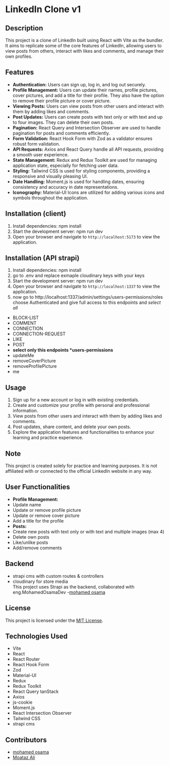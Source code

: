 # LinkedIn Clone v1

## Description

This project is a clone of LinkedIn built using React with Vite as the bundler. It aims to replicate some of the core features of LinkedIn, allowing users to view posts from others, interact with likes and comments, and manage their own profiles.

## Features

- **Authentication:** Users can sign up, log in, and log out securely.
- **Profile Management:** Users can update their names, profile pictures, cover pictures, and add a title for their profile. They also have the option to remove their profile picture or cover picture.
- **Viewing Posts:** Users can view posts from other users and interact with them by adding likes and comments.
- **Post Updates:** Users can create posts with text only or with text and up to four images. They can delete their own posts.
- **Pagination:** React Query and Intersection Observer are used to handle pagination for posts and comments efficiently.
- **Form Validation:** React Hook Form with Zod as a validator ensures robust form validation.
- **API Requests:** Axios and React Query handle all API requests, providing a smooth user experience.
- **State Management:** Redux and Redux Toolkit are used for managing application state, especially for fetching user data.
- **Styling:** Tailwind CSS is used for styling components, providing a responsive and visually pleasing UI.
- **Date Handling:** Moment.js is used for handling dates, ensuring consistency and accuracy in date representations.
- **Iconography:** Material-UI Icons are utilized for adding various icons and symbols throughout the application.

##  Installation (client)
1. Install dependencies:
   npm install
2. Start the development server:
   npm run dev
3. Open your browser and navigate to `http://localhost:5173` to view the application.
##  Installation (API strapi)
1. Install dependencies:
   npm install
2. go to .env and replace exmaple cloudinary keys with your keys   
3. Start the development server:
   npm run dev
4. Open your browser and navigate to `http://localhost:1337` to view the application.
5. now go to http://localhost:1337/admin/settings/users-permissions/roles choose Authenticated and  give full access to this endpoints and *select all*
- BLOCK-LIST
- COMMENT
- CONNECTION
- CONNECTION-REQUEST
- LIKE
- POST
- __select only this endpoints *users-permissions__
- updateMe
- removeCoverPicture
- removeProfilePicture
- me
## Usage

1. Sign up for a new account or log in with existing credentials.
2. Create and customize your profile with personal and professional information.
3. View posts from other users and interact with them by adding likes and comments.
4. Post updates, share content, and delete your own posts.
5. Explore the application features and functionalities to enhance your learning and practice experience.

## Note

This project is created solely for practice and learning purposes. It is not affiliated with or connected to the official LinkedIn website in any way.

## User Functionalities

- **Profile Management:**
- Update name
- Update or remove profile picture
- Update or remove cover picture
- Add a title for the profile
- **Posts:**
- Create new posts with text only or with text and multiple images (max 4)
- Delete own posts
- Like/unlike posts
- Add/remove comments

## Backend
- strapi cms with custom routes & controllers
- cloudinary for store media  
  This project uses Strapi as the backend, collaborated with eng.MohamedOsamaDev
-[mohamed osama](https://github.com/MohamedOsamaDev)

## License

This project is licensed under the [MIT License](LICENSE).

## Technologies Used
- Vite
- React
- React Router
- React Hook Form
- Zod
- Material-UI
- Redux
- Redux Toolkit
- React Query tanStack
- Axios
- js-cookie
- Moment.js
- React Intersection Observer
- Tailwind CSS
- strapi cms

## Contributors
- [mohamed osama](https://github.com/MohamedOsamaDev)
- [Moataz Ali](https://github.com/moo3tazali)
